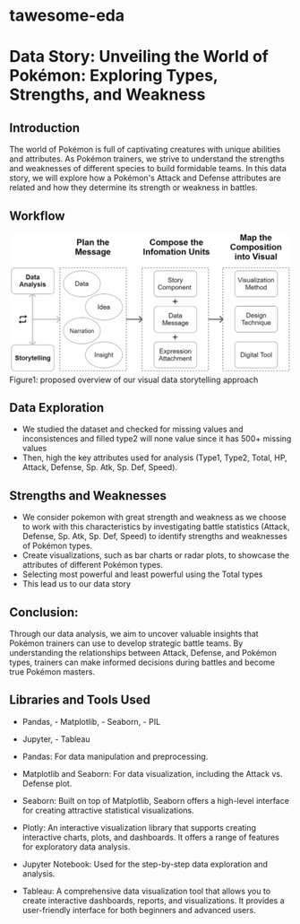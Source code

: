 # tawesome-eda

# Data Story: Unveiling the World of Pokémon:  Exploring Types, Strengths, and Weakness

## Introduction
The world of Pokémon is full of captivating creatures with unique abilities and attributes. As Pokémon trainers, we strive to understand the strengths and weaknesses of different species to build formidable teams. In this data story, we will explore how a Pokémon's Attack and Defense attributes are related and how they determine its strength or weakness in battles.

## Workflow
![Project Workflow](./assets/workflow.png)
                    Figure1: proposed overview of our visual data storytelling approach

## Data Exploration

- We studied the dataset and checked for missing values and inconsistences and filled type2 will none value since it has 500+ missing values
- Then, high the key attributes used for analysis (Type1, Type2, Total, HP, Attack, Defense, Sp. Atk, Sp. Def, Speed).

## Strengths and Weaknesses

- We consider pokemon with great strength and weakness as we choose to work with this characteristics by investigating battle statistics (Attack, Defense, Sp. Atk, Sp. Def, Speed) to identify strengths and weaknesses of Pokémon types.
- Create visualizations, such as bar charts or radar plots, to showcase the attributes of different Pokémon types.
- Selecting most powerful and least powerful using the Total types
- This lead us to our data story

## Conclusion:
Through our data analysis, we aim to uncover valuable insights that Pokémon trainers can use to develop strategic battle teams. By understanding the relationships between Attack, Defense, and Pokémon types, trainers can make informed decisions during battles and become true Pokémon masters.

## Libraries and Tools Used

- Pandas,   - Matplotlib,   - Seaborn,   - PIL
- Jupyter,   - Tableau

- Pandas: For data manipulation and preprocessing.
- Matplotlib and Seaborn: For data visualization, including the Attack vs. Defense plot.
- Seaborn: Built on top of Matplotlib, Seaborn offers a high-level interface for creating attractive statistical visualizations.
- Plotly: An interactive visualization library that supports creating interactive charts, plots, and dashboards. It offers a range of features for exploratory data analysis.
- Jupyter Notebook: Used for the step-by-step data exploration and analysis.
- Tableau: A comprehensive data visualization tool that allows you to create interactive dashboards, reports, and visualizations. It provides a user-friendly interface for both beginners and advanced users.
